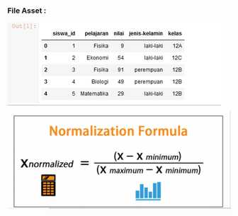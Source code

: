 <h3>File Asset : </h3>
<img src="https://github.com/boyzitakazi/Source-Code-Belajar/blob/master/Python%20Course%20For%20Data%20Science/img/pratugas.png">
<img src="https://github.com/boyzitakazi/Source-Code-Belajar/blob/master/Python%20Course%20For%20Data%20Science/img/pratugas1.png">
